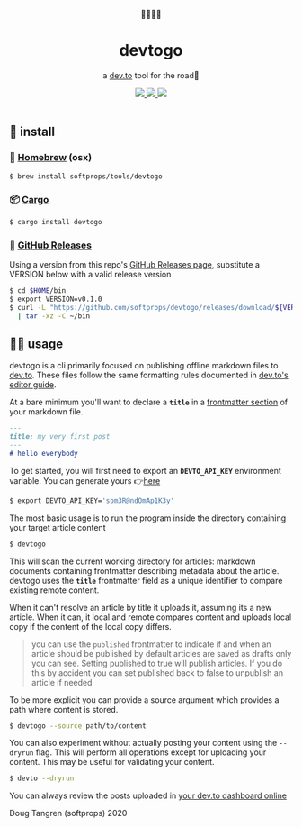 <div align="center">
  👩🏽‍💻🎒
</div>

<h1 align="center">
  devtogo
</h1>

<p align="center">
    a <a href="https://dev.to/">dev.to</a> tool for the road🧳
</p>

<div align="center">
  <a alt="GitHub Actions" href="https://github.com/softprops/devtogo/actions">
    <img src="https://github.com/softprops/devtogo/workflows/Main/badge.svg"/>
  </a>
  <a alt="crates.io" href="https://crates.io/crates/devtogo">
    <img src="https://img.shields.io/crates/v/devtogo.svg?logo=rust"/>
  </a>
  <a alt="license" href="LICENSE">
    <img src="https://img.shields.io/badge/license-MIT-brightgreen.svg"/>
  </a>
</div>

<br />

## 💾 install

### 🍻 [Homebrew](https://brew.sh/) (osx)

```sh
$ brew install softprops/tools/devtogo
```

### 📦 [Cargo](https://doc.rust-lang.org/cargo/)

```sh
$ cargo install devtogo
```

### 🚢 [GitHub Releases](https://help.github.com/github/administering-a-repository/about-releases)

Using a version from this repo's [GitHub Releases page](https://github.com/softprops/devtogo/releases),
substitute a VERSION below with a valid release version

```sh
$ cd $HOME/bin
$ export VERSION=v0.1.0
$ curl -L "https://github.com/softprops/devtogo/releases/download/${VERSION}/devtogo-$(uname -s)-$(uname -m).tar.gz" \
  | tar -xz -C ~/bin
```

## 🤸‍♂️ usage

devtogo is a cli primarily focused on publishing offline markdown files to [dev.to](https://dev.to/). These files follow the same formatting rules documented in [dev.to's editor guide](https://dev.to/p/editor_guide).

At a bare minimum you'll want to declare a **`title`** in a [frontmatter section](https://jekyllrb.com/docs/front-matter/) of your markdown file.

```md
---
title: my very first post
---
# hello everybody
```


To get started, you will first need to export an **`DEVTO_API_KEY`** environment variable. You can generate yours 👉[here](https://dev.to/settings/account)

```sh
$ export DEVTO_API_KEY='som3R@ndOmAp1K3y'
```

The most basic usage is to run the program inside the directory containing your target article content

```sh
$ devtogo
```

This will scan the current working directory for articles: markdown documents containing frontmatter describing metadata about the article. devtogo uses the **`title`** frontmatter field as a unique identifier to compare existing remote content. 

When it can't resolve an article by title it uploads it, assuming its a new article. When it can, it local and remote compares content and uploads local copy if the content of the local copy differs.

> you can use the `published` frontmatter to indicate if and when an article should be published
  by default articles are saved as drafts only you can see. Setting published to true will publish articles.
  If you do this by accident you can set published back to false to unpublish an article if needed

To be more explicit you can provide a source argument which provides a path where content
is stored.

```sh
$ devtogo --source path/to/content
```

You can also experiment without actually posting your content using the `--dryrun` flag. This will perform all operations
except for uploading your content. This may be useful for validating your content.

```sh
$ devto --dryrun
```

You can always review the posts uploaded in [your dev.to dashboard online](https://dev.to/dashboard)

Doug Tangren (softprops) 2020
